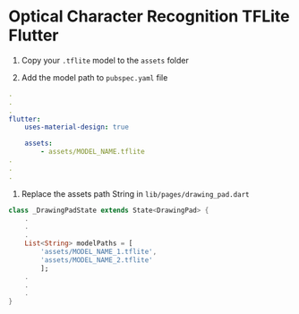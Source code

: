 # **Optical Character Recognition TFLite Flutter**

1. Copy your ```.tflite``` model to the ```assets``` folder

1. Add the model path to ```pubspec.yaml``` file
```yaml
.
.
.
flutter:
    uses-material-design: true

    assets:
        - assets/MODEL_NAME.tflite
.
.
.
```

1. Replace the assets path String in ```lib/pages/drawing_pad.dart```
```dart
class _DrawingPadState extends State<DrawingPad> {
    .
    .
    .
    List<String> modelPaths = [
        'assets/MODEL_NAME_1.tflite', 
        'assets/MODEL_NAME_2.tflite'
        ];
    .
    .
    .
}
```
